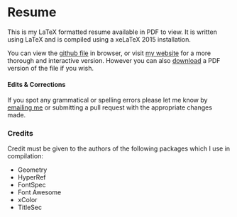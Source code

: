 # Resume
This is my LaTeX formatted resume available in PDF to view. It is written using LaTeX and is compiled using a xeLaTeX 2015 installation.

You can view the [github file](/main.pdf) in browser, or visit [my website](https://www.lukesheard.com) for a more thorough and interactive version. However you can also [download](../../raw/master/main.pdf) a PDF version of the file if you wish.

#### Edits & Corrections
If you spot any grammatical or spelling errors please let me know by [emailing me](mailto:me@lukesheard.com) or submitting a pull request with the appropriate changes made.


### Credits
Credit must be given to the authors of the following packages which I use in compilation:
- Geometry
- HyperRef
- FontSpec
- Font Awesome
- xColor
- TitleSec
